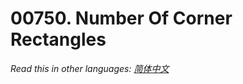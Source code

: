 # 00750. Number Of Corner Rectangles

  _Read this in other languages:_
    [_简体中文_](README.zh-CN.md)

